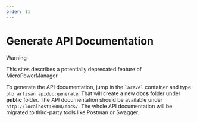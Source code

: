 ```yaml
---
order: 11
---
```


# Generate API Documentation

> [!WARNING]
> This sites describes a potentially deprecated feature of MicroPowerManager

To generate the API documentation, jump in the `laravel` container and type `php artisan apidoc:generate`.
That will create a new **docs** folder under **public** folder.
The API documentation should be available under `http://localhost:8000/docs/`.
The whole API documentation will be migrated to third-party tools like Postman or Swagger.
